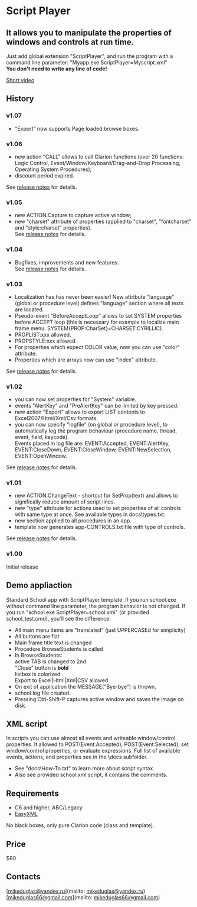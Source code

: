 # Script Player

## It allows you to manipulate the properties of windows and controls at run time.
Just add global extension "ScriptPlayer", and run the program with a command line parameter: "Myapp.exe ScriptPlayer=Myscript.xml"  
**You don't need to write any line of code!**

[Short video](https://youtu.be/CrBI9xyOm_c)


## History

### v1.07
- "Export" now supports Page loaded browse boxes.

### v1.06
- new action "CALL" allows to call Clarion functions (over 20 functions: Logic Control, Event/Window/Keyboard/Drag-and-Drop Processing, Operating System Procedures);
- discount period expired.  

See [release notes](https://github.com/mikeduglas/Script-Player/releases/tag/v1.06) for details.

### v1.05
- new ACTION:Capture to capture active window;
- new "charset" attribute of properties (applied to "charset", "fontcharset" and "style:charset" properties).  
See [release notes](https://github.com/mikeduglas/Script-Player/releases/tag/v1.05) for details.

### v1.04
- Bugfixes, improvements and new features.  
See [release notes](https://github.com/mikeduglas/Script-Player/releases/tag/v1.04) for details.

### v1.03
- Localization has has never been easier! New attribute "language" (global or procedure level) defines "language" section where all texts are located.
- Pseudo-event "BeforeAcceptLoop" allows to set SYSTEM properties before ACCEPT loop (this is necessary for example to localize main frame menu: SYSTEM{PROP:CharSet}=CHARSET:CYRILLIC).
- PROPLIST:xxx allowed.
- PROPSTYLE:xxx allowed.
- For properties which expect COLOR value, now you can use "color" attribute.
- Properties which are arrays now can use "index" attribute.
  
See [release notes](https://github.com/mikeduglas/Script-Player/releases/tag/v1.03) for details.

### v1.02
- you can now set properties for "System" variable.
- events "AlertKey" and "PreAlertKey" can be limited by key pressed.
- new action "Export" allows to export LIST contents to Excel2007/Html/Xml/Csv formats.
- you can now specify "logfile" (on global or procedure level), to automatically log the program behaviour (procedure name, thread, event, field, keycode).  
Events placed in log file are: EVENT:Accepted, EVENT:AlertKey, EVENT:CloseDown, EVENT:CloseWindow, EVENT:NewSelection, EVENT:OpenWindow.
  
See [release notes](https://github.com/mikeduglas/Script-Player/releases/tag/v1.02) for details.

### v1.01
- new ACTION:ChangeText - shortcut for SetProp(text) and allows to significally reduce amount of script lines.  
- new "type" attribute for actions used to set properties of all controls with same type at once. See available types in docs\types.txt.
- new <global> section applied to all procedures in an app.
- template now generates app-CONTROLS.txt file with type of controls.
  
See [release notes](https://github.com/mikeduglas/Script-Player/releases/tag/v1.02) for details.

### v1.00  
Initial release


## Demo appliaction
Standard School app with ScriptPlayer template. If you run school.exe without command line parameter, the program behavior is not changed.
If you run "school.exe ScriptPlayer=school.xml" (or provided school_test.cmd), you'll see the difference:
- All main menu items are "translated" (just UPPERCASEd for simplicity)
- All buttons are flat
- Main frame title text is changed
- Procedure BrowseStudents is called
- In BrowseStudents:   
active TAB is changed to 2nd  
"Close" button is **bold**  
listbox is colorized  
Export to Excel|Html|Xml|CSV allowed
- On exit of application the MESSAGE("Bye-bye") is thrown.
- school.log file created.
- Pressing Ctrl-Shift-P captures active window and saves the image on disk.

## XML script
In scripts you can use almost all events and writeable window/control properties. It allowed to POST(Event:Accepted), POST(Event:Selected), set window/control properties, or evaluate expressions.
Full list of available events, actions, and properties see in the \docs subfolder.


- See "docs\How-To.txt" to learn more about script syntax.
- Also see provided school.xml script, it contains the comments.


## Requirements
- C6 and higher, ABC/Legacy
- [EasyXML](http://www.ingasoftplus.com/ProductDetail.php?ProductID=293)


No black boxes, only pure Clarion code (class and template).

## Price
$80

## Contacts
[mikeduglas@yandex.ru](mailto: mikeduglas@yandex.ru)  
[mikeduglas66@gmail.com](mailto: mikeduglas66@gmail.com)
